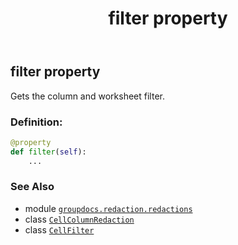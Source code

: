 ﻿---
title: filter property
second_title: GroupDocs.Redaction for Python via .NET API References
description: 
type: docs
weight: 60
url: /python-net/groupdocs.redaction.redactions/cellcolumnredaction/filter/
is_root: false
---

## filter property


Gets the column and worksheet filter.
### Definition:
```python
@property
def filter(self):
    ...
```

### See Also
* module [`groupdocs.redaction.redactions`](../../)
* class [`CellColumnRedaction`](/redaction/python-net/groupdocs.redaction.redactions/cellcolumnredaction)
* class [`CellFilter`](/redaction/python-net/groupdocs.redaction.redactions/cellfilter)

